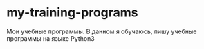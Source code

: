 # my-training-programs
Мои учебные программы. В данном я обучаюсь, пишу учебные программы на языке Python3
